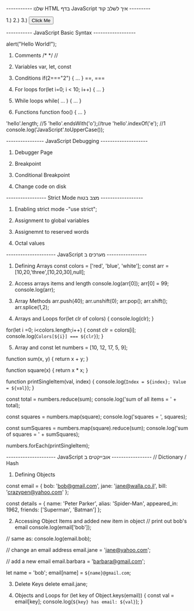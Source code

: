 ----------- שלנו HTML בדף JavaScript איך לשלב קוד ---------

1.) <script src="demo.js"></script>
2.) <body>
        <script>
            console.log('Running from an inline script tag');
        </script>
    </body>
3.) <button onclick="alert('Ouch!')">Click Me</button>

-----------  JavaScript Basic Syntax  ------------------

alert("Hello World!");
1. Comments
    /* */  //

2. Variables
    var, let, const

3. Conditions
    if(2==="2") { ... }
    ==, ===

4. For loops
    for(let i=0; i < 10; i++) { ... }
    
5. While loops
    while( ... ) { ... }

6. Functions
    function foo() { ... }

'hello'.length;       //5
'hello'.endsWith('o');//true
'hello'.indexOf('e'); //1
console.log('JavaScript'.toUpperCase());

---------------- JavaScript Debugging  --------------------

1. Debugger Page

2. Breakpoint

3. Conditional Breakpoint

4. Change code on disk

-----------------  Strict Mode  מצב בטוח ------------------
 
1. Enabling strict mode
    -"use strict";

2. Assignment to global variables

3. Assignemnt to reserved words

4. Octal values

--------------------- JavaScript מערכים ב -----------------

1. Defining Arrays
const colors = ['red', 'blue', 'white'];
const arr = [10,20,'three',[10,20,30],null];

2. Access arrays items and length
console.log(arr[0]);
arr[0] = 99;
console.log(arr);

3. Array Methods
arr.push(40);
arr.unshift(0);
arr.pop();
arr.shift();
arr.splice(1,2);

4. Arrays and Loops
for(let clr of colors) {
    console.log(clr);
}

for(let i =0; i<colors.length;i++) {
    const clr = colors[i];
    console.log(`Colors[${i}] === ${clr}`);
}

5. Array and const
let numbers = [10, 12, 17, 5, 9];

function sum(x, y) {
  return x + y;
}

function square(x) {
  return x * x;
}

function printSingleItem(val, index) {
  console.log(`Index = ${index}; Value = ${val}`);
}

const total = numbers.reduce(sum);
console.log('sum of all items = ' + total);

const squares = numbers.map(square);
console.log('squares = ', squares);

const sumSquares = numbers.map(square).reduce(sum);
console.log('sum of squares = ' + sumSquares);

numbers.forEach(printSingleItem);

--------------------- JavaScript אובייקטים ב -----------------
// Dictionary / Hash

1. Defining Objects

const email = {
  bob: 'bob@gmail.com',
  jane: 'jane@walla.co.il',
  bill: 'crazypen@yahoo.com'
};

const details = {
  name: 'Peter Parker',
  alias: 'Spider-Man',
  appeared_in: 1962,
  friends: ['Superman', 'Batman']
};

2. Accessing Object Items and added new item in object
// print out bob's email
console.log(email['bob']);

// same as:
console.log(email.bob);

// change an email address
email.jane = 'jane@yahoo.com';

// add a new email
email.barbara = 'barbara@gmail.com';

let name = 'bob';
email[name] = `${name}@gmail.com`;

3. Delete Keys
delete email.jane;

4. Objects and Loops
for (let key of Object.keys(email)) {
    const val = email[key];
    console.log(`${key} has email: ${val}`);
}